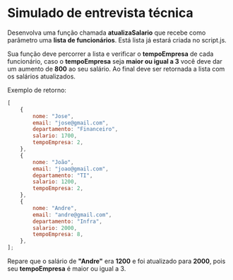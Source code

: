 # Simulado de entrevista técnica

Desenvolva uma função chamada **atualizaSalario** que recebe como parâmetro uma **lista de funcionários**. Está lista já estará criada no script.js.

Sua função deve percorrer a lista e verificar o **tempoEmpresa** de cada funcionário, caso o **tempoEmpresa** seja **maior ou igual a 3** você deve dar um aumento de **800** ao seu salário. Ao final deve ser retornada a lista com os salários atualizados.

Exemplo de retorno:

```javascript
[
    {
        nome: "Jose",
        email: "jose@gmail.com",
        departamento: "Financeiro",
        salario: 1700,
        tempoEmpresa: 2,
    },
    {
        nome: "João",
        email: "joao@gmail.com",
        departamento: "TI",
        salario: 1200,
        tempoEmpresa: 2,
    },
    {
        nome: "Andre",
        email: "andre@gmail.com",
        departamento: "Infra",
        salario: 2000,
        tempoEmpresa: 8,
    },
];
```

Repare que o salário de **"Andre"** era **1200** e foi atualizado para  **2000**, pois seu **tempoEmpresa** é maior ou igual a 3.